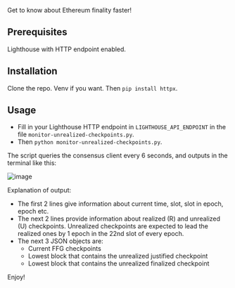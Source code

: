 Get to know about Ethereum finality faster!

## Prerequisites

Lighthouse with HTTP endpoint enabled. 

## Installation

Clone the repo. Venv if you want. Then `pip install httpx`.

## Usage

- Fill in your Lighthouse HTTP endpoint in `LIGHTHOUSE_API_ENDPOINT` in the file `monitor-unrealized-checkpoints.py`.
- Then `python monitor-unrealized-checkpoints.py`.

The script queries the consensus client every 6 seconds, and outputs in the terminal like this:

![image](https://user-images.githubusercontent.com/25324105/190312329-420acc03-09b2-4531-af77-86a5268f4bd1.png)

Explanation of output:
- The first 2 lines give information about current time, slot, slot in epoch, epoch etc.
- The next 2 lines provide information about realized (R) and unrealized (U) checkpoints. Unrealized checkpoints are expected to lead the realized ones by 1 epoch in the 22nd slot of every epoch.
- The next 3 JSON objects are:
  - Current FFG checkpoints
  - Lowest block that contains the unrealized justified checkpoint
  - Lowest block that contains the unrealized finalized checkpoint
  
Enjoy!
